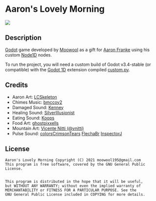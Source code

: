 # Aaron's Lovely Morning
![](https://moowool.info/aarons_beautiful_morning.png)
## Description
[Godot](https://godotengine.org/) game developed by [Moowool](https://moowool.info/) as a gift for [Aaron Franke](https://www.furaffinity.net/gallery/aaronfranke/) using his custom [Node1D](https://github.com/aaronfranke/godot-1d) nodes.

To run the project, you will need a custom build of Godot v3.4-stable (or compatible) with the [Godot 1D](https://github.com/aaronfranke/godot-1d) extension compiled [custom.py](https://git.moowool.info/moowool/aarons-lovely-morning/src/branch/master/custom.py).

## Credits
* Aaron Art:
[LCSkeleton](https://lcskeleton.carrd.co/)
* Chimes Music:
[bmccoy2](https://freesound.org/people/bmccoy2/sounds/256152/)
* Damaged Sound:
[Kenney](https://kenney.nl/assets/impact-sounds)
* Healing Sound:
[SilverIllusionist](https://freesound.org/people/SilverIllusionist/sounds/518800/)
* Eating Sound:
[Koops](https://freesound.org/people/Koops/sounds/20279/)
* Food Art:
[ghostpixxells](https://ghostpixxells.itch.io/pixelfood)
* Mountain Art:
[Vicente Nitti (@vnitti)](https://vnitti.itch.io/glacial-mountains-parallax-background)
* Pulse Sound:
[colorsCrimsonTears](https://freesound.org/people/colorsCrimsonTears/sounds/562292/)
[FlechaBr](https://freesound.org/people/FlechaBr/sounds/340159/)
[InspectorJ](https://freesound.org/people/InspectorJ/sounds/398808/)

## License
```
Aaron's Lovely Morning Copyright (C) 2021 moowool195@gmail.com
This program is free software, covered by the GNU General Public License.


This program is distributed in the hope that it will be useful,
but WITHOUT ANY WARRANTY; without even the implied warranty of
MERCHANTABILITY or FITNESS FOR A PARTICULAR PURPOSE. See the
GNU General Public License included in COPYING for more details.
